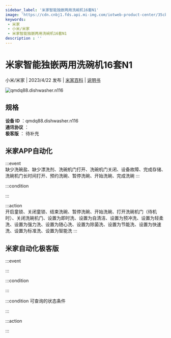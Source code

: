 ```yaml
---
sidebar_label: '米家智能独嵌两用洗碗机16套N1'
image: 'https://cdn.cnbj1.fds.api.mi-img.com/iotweb-product-center/35cbdcedc50086039bd18e7c8905e33c_1665639567861.png?GalaxyAccessKeyId=AKVGLQWBOVIRQ3XLEW&Expires=9223372036854775807&Signature=Wiu1S9r7i2UMkM3XXh/5PFa5zYc='
keywords: 
 - 米家
 - 小米/米家
 - 米家智能独嵌两用洗碗机16套N1
description : ''
---
```

# 米家智能独嵌两用洗碗机16套N1

小米/米家 | 2023/4/22 发布 | [米家百科](https://home.mi.com/webapp/content/baike/product/index.html?model=qmdq88.dishwasher.n116) | [说明书](https://home.mi.com/views/introduction.html?model=qmdq88.dishwasher.n116&region=cn)

![qmdq88.dishwasher.n116](https://cdn.cnbj1.fds.api.mi-img.com/iotweb-product-center/35cbdcedc50086039bd18e7c8905e33c_1665639567861.png?GalaxyAccessKeyId=AKVGLQWBOVIRQ3XLEW&Expires=9223372036854775807&Signature=Wiu1S9r7i2UMkM3XXh/5PFa5zYc=)

## 规格  
> 
**设备 ID** ：qmdq88.dishwasher.n116  
**通讯协议** ：  
**极客版**  ： 待补充 


## 米家APP自动化  

:::event  
缺少洗碗盐、缺少漂洗剂、洗碗机门打开、洗碗机门关闭、设备故障、完成存储、洗碗机门长时间打开、预约洗碗、暂停洗碗、开始洗碗、完成洗碗
:::

:::condition  

:::

:::action   
开启童锁、关闭童锁、结束洗碗、暂停洗碗、开始洗碗、打开洗碗机门（待机时）、关闭洗碗机门、设置为即时洗、设置为自清洁、设置为预冲洗、设置为轻柔洗、设置为强力洗、设置为随心洗、设置为除菌洗、设置为节能洗、设置为快速洗、设置为标准洗、设置为智能洗
:::

## 米家自动化极客版  

:::event  

:::

:::condition  

:::

:::condition 可查询的状态条件  

:::

:::action  

:::

        
